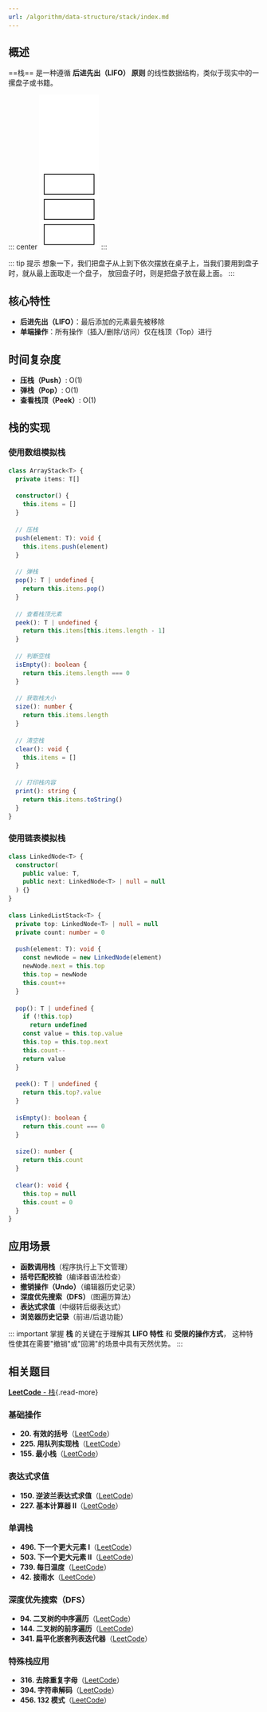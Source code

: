 ```yaml
---
url: /algorithm/data-structure/stack/index.md
---
```

## 概述

\==栈== 是一种遵循 **后进先出（LIFO） 原则** 的线性数据结构，类似于现实中的一摞盘子或书籍。

::: center
![stack](/images/algorithm/stack.svg)
:::

::: tip 提示
想象一下，我们把盘子从上到下依次摆放在桌子上，当我们要用到盘子时，就从最上面取走一个盘子，
放回盘子时，则是把盘子放在最上面。
:::

## 核心特性

* **后进先出（LIFO）**：最后添加的元素最先被移除
* **单端操作**：所有操作（插入/删除/访问）仅在栈顶（Top）进行

## 时间复杂度

* **压栈（Push）**: O(1)
* **弹栈（Pop）**: O(1)
* **查看栈顶（Peek）**: O(1)

## 栈的实现

### 使用数组模拟栈

```ts
class ArrayStack<T> {
  private items: T[]

  constructor() {
    this.items = []
  }

  // 压栈
  push(element: T): void {
    this.items.push(element)
  }

  // 弹栈
  pop(): T | undefined {
    return this.items.pop()
  }

  // 查看栈顶元素
  peek(): T | undefined {
    return this.items[this.items.length - 1]
  }

  // 判断空栈
  isEmpty(): boolean {
    return this.items.length === 0
  }

  // 获取栈大小
  size(): number {
    return this.items.length
  }

  // 清空栈
  clear(): void {
    this.items = []
  }

  // 打印栈内容
  print(): string {
    return this.items.toString()
  }
}
```

### 使用链表模拟栈

```ts
class LinkedNode<T> {
  constructor(
    public value: T,
    public next: LinkedNode<T> | null = null
  ) {}
}

class LinkedListStack<T> {
  private top: LinkedNode<T> | null = null
  private count: number = 0

  push(element: T): void {
    const newNode = new LinkedNode(element)
    newNode.next = this.top
    this.top = newNode
    this.count++
  }

  pop(): T | undefined {
    if (!this.top)
      return undefined
    const value = this.top.value
    this.top = this.top.next
    this.count--
    return value
  }

  peek(): T | undefined {
    return this.top?.value
  }

  isEmpty(): boolean {
    return this.count === 0
  }

  size(): number {
    return this.count
  }

  clear(): void {
    this.top = null
    this.count = 0
  }
}
```

## 应用场景

* **函数调用栈**（程序执行上下文管理）
* **括号匹配校验**（编译器语法检查）
* **撤销操作（Undo）**（编辑器历史记录）
* **深度优先搜索（DFS）**（图遍历算法）
* **表达式求值**（中缀转后缀表达式）
* **浏览器历史记录**（前进/后退功能）

::: important
掌握 **栈** 的关键在于理解其 **LIFO 特性** 和 **受限的操作方式**，
这种特性使其在需要"撤销"或"回溯"的场景中具有天然优势。
:::

## 相关题目

[**LeetCode** - 栈](https://leetcode.cn/problem-list/stack/){.read-more}

### 基础操作

* **20. 有效的括号**（[LeetCode](https://leetcode.cn/problems/valid-parentheses/)）
* **225. 用队列实现栈**（[LeetCode](https://leetcode.cn/problems/implement-stack-using-queues/)）
* **155. 最小栈**（[LeetCode](https://leetcode.cn/problems/min-stack/)）

### 表达式求值

* **150. 逆波兰表达式求值**（[LeetCode](https://leetcode.cn/problems/evaluate-reverse-polish-notation/)）
* **227. 基本计算器 II**（[LeetCode](https://leetcode.cn/problems/basic-calculator-ii/)）

### 单调栈

* **496. 下一个更大元素 I**（[LeetCode](https://leetcode.cn/problems/next-greater-element-i/)）
* **503. 下一个更大元素 II**（[LeetCode](https://leetcode.cn/problems/next-greater-element-ii/)）
* **739. 每日温度**（[LeetCode](https://leetcode.cn/problems/daily-temperatures/)）
* **42. 接雨水**（[LeetCode](https://leetcode.cn/problems/trapping-rain-water/)）

### 深度优先搜索（DFS）

* **94. 二叉树的中序遍历**（[LeetCode](https://leetcode.cn/problems/binary-tree-inorder-traversal/)）
* **144. 二叉树的前序遍历**（[LeetCode](https://leetcode.cn/problems/binary-tree-preorder-traversal/)）
* **341. 扁平化嵌套列表迭代器**（[LeetCode](https://leetcode.cn/problems/flatten-nested-list-iterator/)）

### 特殊栈应用

* **316. 去除重复字母**（[LeetCode](https://leetcode.cn/problems/remove-duplicate-letters/)）
* **394. 字符串解码**（[LeetCode](https://leetcode.cn/problems/decode-string/)）
* **456. 132 模式**（[LeetCode](https://leetcode.cn/problems/132-pattern/)）
